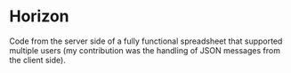 # Horizon
Code from the server side of a fully functional spreadsheet that supported multiple users (my contribution was the handling of JSON messages from the client side).
